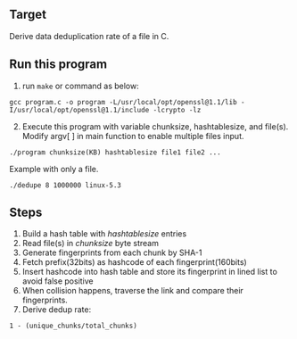 ## Target
Derive data deduplication rate of a file in C.

## Run this program
1. run `make` or command as below:
```
gcc program.c -o program -L/usr/local/opt/openssl@1.1/lib -I/usr/local/opt/openssl@1.1/include -lcrypto -lz
```
2. Execute this program with variable chunksize, hashtablesize, and file(s).  
Modify argv[ ] in main function to enable multiple files input.
```
./program chunksize(KB) hashtablesize file1 file2 ...
```
Example with only a file.
```
./dedupe 8 1000000 linux-5.3
```

## Steps
1. Build a hash table with _hashtablesize_ entries
2. Read file(s) in _chunksize_ byte stream
3. Generate fingerprints from each chunk by SHA-1
4. Fetch prefix(32bits) as hashcode of each fingerprint(160bits)
5. Insert hashcode into hash table and store its fingerprint in lined list to avoid false positive
6. When collision happens, traverse the link and compare their fingerprints.
7. Derive dedup rate:
```
1 - (unique_chunks/total_chunks)
```
